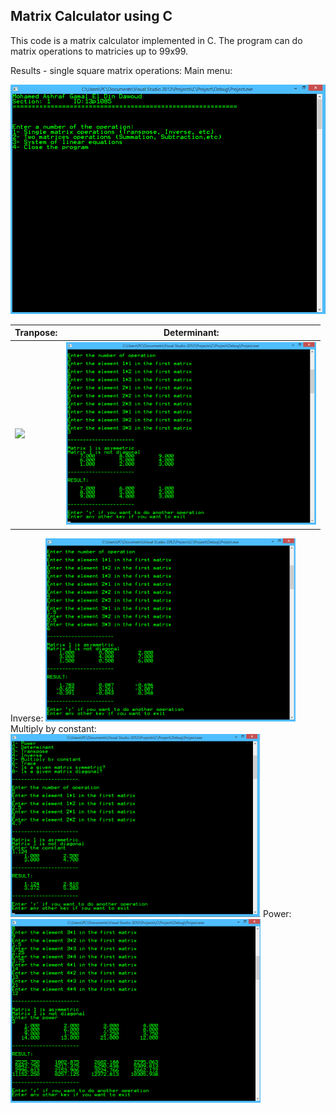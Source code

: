 ## Matrix Calculator using C

This code is a matrix calculator implemented in C. The program can do matrix operations to matricies up to 99x99.

Results - single square matrix operations:
Main menu:

<img src="Results/single square/1.png" width="800"/>

| Tranpose: | Determinant: |
| --- | --- |
| <img src="Results/single square/Determinant.png.png" width="400"/> | <img src="Results/single square/Transpose.png" width="400"/> |

Inverse:
<img src="Results/single square/inverse.png" width="400"/>
Multiply by constant:
<img src="Results/single square/Multi Constant.png" width="400"/>
Power:
<img src="Results/single square/Power.png" width="400"/>



